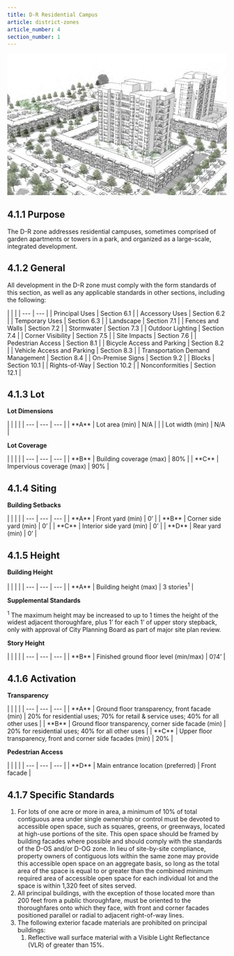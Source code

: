 ```yaml
---
title: D-R Residential Campus
article: district-zones
article_number: 4
section_number: 1
---
```


![D-R Residential Campus](../../../assets/images/4-1/4-1.png "D-R Residential Campus")

## 4.1.1 Purpose

The D-R zone addresses residential campuses, sometimes comprised of garden apartments or towers in a park, and organized as a large-scale, integrated development.

## 4.1.2 General

All development in the D-R zone must comply with the form standards of this section, as well as any applicable standards in other sections, including the following:

<TableSmall>
| | |
| --- | --- |
| Principal Uses | Section 6.1 |
| Accessory Uses | Section 6.2 |
| Temporary Uses | Section 6.3 |
| Landscape | Section 7.1 |
| Fences and Walls | Section 7.2 |
| Stormwater | Section 7.3 |
| Outdoor Lighting | Section 7.4 |
| Corner Visibility | Section 7.5 |
| Site Impacts | Section 7.6 |
| Pedestrian Access | Section 8.1 |
| Bicycle Access and Parking | Section 8.2 |
| Vehicle Access and Parking | Section 8.3 |
| Transportation Demand Management | Section 8.4 |
| On-Premise Signs | Section 9.2 |
| Blocks | Section 10.1 |
| Rights-of-Way | Section 10.2 |
| Nonconformities | Section 12.1 |
</TableSmall>

## 4.1.3 Lot

**Lot Dimensions**

<TableSmall>
| | | |
| --- | --- | --- |
| **A** | Lot area (min) | N/A |
| | Lot width (min) | N/A |
</TableSmall>

**Lot Coverage**

<TableSmall>
| | | |
| --- | --- | --- |
| **B** | Building coverage (max) | 80% |
| **C** | Impervious coverage (max) | 90% |
</TableSmall>

## 4.1.4 Siting

**Building Setbacks**

<TableSmall>
| | | |
| --- | --- | --- |
| **A** | Front yard (min) | 0’ |
| **B** | Corner side yard (min) | 0’ |
| **C** | Interior side yard (min) | 0’ |
| **D** | Rear yard (min) | 0’ |
</TableSmall>

## 4.1.5 Height

**Building Height**

<TableSmall>
| | | |
| --- | --- | --- |
| **A** | Building height (max) | 3 stories<sup>1</sup> |
</TableSmall>

**Supplemental Standards**

<sup>1</sup> The maximum height may be increased to up to 1 times the height of the widest adjacent thoroughfare, plus 1’ for each 1’ of upper story stepback, only with approval of City Planning Board as part of major site plan review.

**Story Height**

<TableSmall>
| | | |
| --- | --- | --- |
| **B** | Finished ground floor level (min/max) | 0’/4’ |
</TableSmall>

## 4.1.6 Activation

**Transparency**

<TableSmall>
| | | |
| --- | --- | --- |
| **A** | Ground floor transparency, front facade (min) | 20% for residential uses; 70% for retail & service uses; 40% for all other uses |
| **B** | Ground floor transparency, corner side facade (min) | 20% for residential uses; 40% for all other uses |
| **C** | Upper floor transparency, front and corner side facades (min) | 20% |
</TableSmall>

**Pedestrian Access**

<TableSmall>
| | | |
| --- | --- | --- |
| **D** | Main entrance location (preferred) | Front facade |
</TableSmall>

## 4.1.7 Specific Standards

1. For lots of one acre or more in area, a minimum of 10% of total contiguous area under single ownership or control must be devoted to
   accessible open space, such as squares, greens, or greenways, located at high-use portions of the site. This open space should be framed by building facades where possible and should comply with the standards of the D-OS and/or D-OG zone. In lieu of site-by-site compliance, property owners of contiguous lots within the same zone may provide this accessible open space on an aggregate basis, so long as the total area of the space is equal to or greater than the combined minimum required area of accessible open space for each individual lot and the space is within 1,320 feet of sites served.
2. All principal buildings, with the exception of those located more than 200 feet from a public
   thoroughfare, must be oriented to the thoroughfares onto which they face, with front and corner facades positioned parallel or radial to adjacent right-of-way lines.
3. The following exterior facade materials are prohibited on principal buildings:
   1. Reflective wall surface material with a Visible Light Reflectance (VLR) of greater than 15%.
